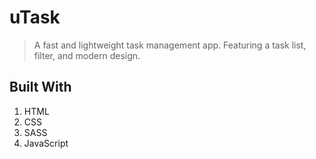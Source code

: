 # uTask
> A fast and lightweight task management app. Featuring a task list, filter, and modern design.

## Built With
1. HTML
2. CSS
3. SASS
4. JavaScript
